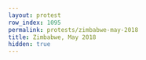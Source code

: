 ```yaml
---
layout: protest
row_index: 1095
permalink: protests/zimbabwe-may-2018
title: Zimbabwe, May 2018
hidden: true
---
```

